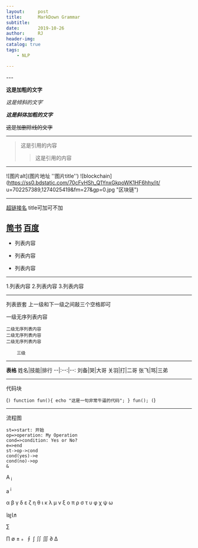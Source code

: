 ```yaml
---
layout:     post
title:      MarkDown Grammar
subtitle:   
date:       2019-10-26
author:     RJ
header-img: 
catalog: true
tags:
    - NLP

---
```

<p id = "build"></p>
---

**这是加粗的文字**

*这是倾斜的文字*`

***这是斜体加粗的文字***

~~这是加删除线的文字~~

____
>这是引用的内容
>>这是引用的内容
___
![图片alt](图片地址 ''图片title'')
![blockchain](https://ss0.bdstatic.com/70cFvHSh_Q1YnxGkpoWK1HF6hhy/it/
u=702257389,1274025419&fm=27&gp=0.jpg "区块链")
_____

[超链接名](超链接地址 "超链接title")
title可加可不加

[简书](http://jianshu.com)
[百度](http://baidu.com)
---------
- 列表内容
+ 列表内容
* 列表内容
___
1.列表内容
2.列表内容
3.列表内容
____
列表嵌套
上一级和下一级之间敲三个空格即可

一级无序列表内容

    二级无序列表内容
    二级无序列表内容
    二级无序列表内容
       
        三级

___
**表格**
姓名|技能|排行
--|:--:|--:
刘备|哭|大哥
关羽|打|二哥
张飞|骂|三弟
____

代码块

(```)
    function fun(){
         echo "这是一句非常牛逼的代码";
    }
    fun();
(```)
____
流程图

```flow
st=>start: 开始
op=>operation: My Operation
cond=>condition: Yes or No?
e=>end
st->op->cond
cond(yes)->e
cond(no)->op
&
```

A<sub> i </sub>

a<sup> i </sup>

α
β
γ
δ
ε
ζ
η
θ
ι
κ
λ
μ
ν
ξ
ο
π
ρ
σ
τ
υ
φ
χ
ψ
ω

㏒㏑

∑

∏
∅
±﹢
∮
∫
∬
∭
∂
∆